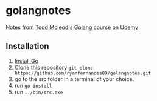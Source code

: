 # golangnotes
Notes from [Todd Mcleod's Golang course on Udemy](https://www.udemy.com/share/1013gwAkAdeF1XQX4=/) 

## Installation

1. [Install Go](https://golang.org/doc/install)
2. Clone this repository `git clone https://github.com/ryanfernandes09/golangnotes.git`
3. go to the src folder in a terminal of your choice.
4. run `go install`
5. run `../bin/src.exe`